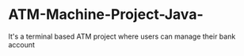 # ATM-Machine-Project-Java-
It's a terminal based ATM project where users can manage their bank account
